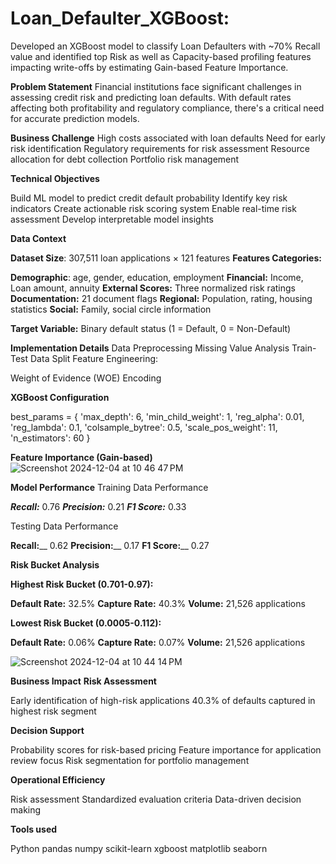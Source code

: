 # Loan_Defaulter_XGBoost:
Developed an XGBoost model to classify Loan Defaulters with ~70% Recall value and identified top Risk as well as Capacity-based profiling features impacting write-offs by estimating Gain-based Feature Importance. 


**Problem Statement**
Financial institutions face significant challenges in assessing credit risk and predicting loan defaults. With default rates affecting both profitability and regulatory compliance, there's a critical need for accurate prediction models.

**Business Challenge**
High costs associated with loan defaults
Need for early risk identification
Regulatory requirements for risk assessment
Resource allocation for debt collection
Portfolio risk management

**Technical Objectives**

Build ML model to predict credit default probability
Identify key risk indicators
Create actionable risk scoring system
Enable real-time risk assessment
Develop interpretable model insights

**Data Context**

**Dataset Size**: 307,511 loan applications × 121 features
**Features Categories:**

**Demographic**: age, gender, education, employment
**Financial:** Income, Loan amount, annuity
**External Scores:** Three normalized risk ratings
**Documentation:** 21 document flags
**Regional:** Population, rating, housing statistics
**Social:** Family, social circle information


**Target Variable:** Binary default status (1 = Default, 0 = Non-Default)

**Implementation Details**
Data Preprocessing
Missing Value Analysis
Train-Test Data Split
Feature Engineering:

Weight of Evidence (WOE) Encoding

**XGBoost Configuration**

best_params = {
    'max_depth': 6,
    'min_child_weight': 1,
    'reg_alpha': 0.01,
    'reg_lambda': 0.1,
    'colsample_bytree': 0.5,
    'scale_pos_weight': 11,
    'n_estimators': 60
}

**Feature Importance (Gain-based)**
![Screenshot 2024-12-04 at 10 46 47 PM](https://github.com/user-attachments/assets/e178a60e-4d97-4cf8-8618-1ec19e44be40)

**Model Performance**
Training Data Performance

_**Recall:**_ 0.76
_**Precision:**_ 0.21
_**F1 Score:**_ 0.33

Testing Data Performance

**Recall:**__ 0.62
**Precision:**__ 0.17
**F1 Score:**__ 0.27

**Risk Bucket Analysis**

**Highest Risk Bucket (0.701-0.97):**

**Default Rate:** 32.5%
**Capture Rate:** 40.3%
**Volume:** 21,526 applications


**Lowest Risk Bucket (0.0005-0.112):**

**Default Rate:** 0.06%
**Capture Rate:** 0.07%
**Volume:** 21,526 applications

![Screenshot 2024-12-04 at 10 44 14 PM](https://github.com/user-attachments/assets/bdf58721-fbf7-4d3e-b520-a0fa51529edb)


**Business Impact**
**Risk Assessment**

Early identification of high-risk applications
40.3% of defaults captured in highest risk segment


**Decision Support**

Probability scores for risk-based pricing
Feature importance for application review focus
Risk segmentation for portfolio management

**Operational Efficiency**

Risk assessment
Standardized evaluation criteria
Data-driven decision making

**Tools used**

Python
pandas
numpy
scikit-learn
xgboost
matplotlib
seaborn

